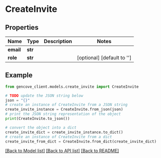# CreateInvite


## Properties

Name | Type | Description | Notes
------------ | ------------- | ------------- | -------------
**email** | **str** |  |
**role** | **str** |  | [optional] [default to '']

## Example

```python
from gencove_client.models.create_invite import CreateInvite

# TODO update the JSON string below
json = "{}"
# create an instance of CreateInvite from a JSON string
create_invite_instance = CreateInvite.from_json(json)
# print the JSON string representation of the object
print(CreateInvite.to_json())

# convert the object into a dict
create_invite_dict = create_invite_instance.to_dict()
# create an instance of CreateInvite from a dict
create_invite_from_dict = CreateInvite.from_dict(create_invite_dict)
```
[[Back to Model list]](../README.md#documentation-for-models) [[Back to API list]](../README.md#documentation-for-api-endpoints) [[Back to README]](../README.md)
